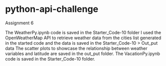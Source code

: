 # python-api-challenge
Assignment 6

The WeatherPy.ipynb code is saved in the Starter_Code-10 folder
I used the OpenWeatherMap API to retrieve weather data from the cities list generated in the started code and the data is saved in the Starter_Code-10 > Out_put data
The scatter plots to showcase the relationship between weather variables and latitude are saved in the out_put folder.
The VacationPy.ipynb code is saved in the Starter_Code-10 folder.
